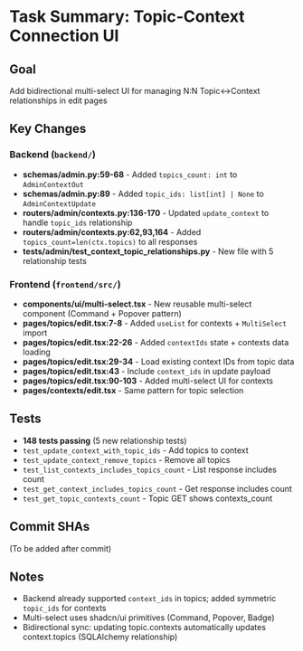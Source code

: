 # Task Summary: Topic-Context Connection UI

## Goal
Add bidirectional multi-select UI for managing N:N Topic↔Context relationships in edit pages

## Key Changes

### Backend (`backend/`)
- **schemas/admin.py:59-68** - Added `topics_count: int` to `AdminContextOut`
- **schemas/admin.py:89** - Added `topic_ids: list[int] | None` to `AdminContextUpdate`
- **routers/admin/contexts.py:136-170** - Updated `update_context` to handle `topic_ids` relationship
- **routers/admin/contexts.py:62,93,164** - Added `topics_count=len(ctx.topics)` to all responses
- **tests/admin/test_context_topic_relationships.py** - New file with 5 relationship tests

### Frontend (`frontend/src/`)
- **components/ui/multi-select.tsx** - New reusable multi-select component (Command + Popover pattern)
- **pages/topics/edit.tsx:7-8** - Added `useList` for contexts + `MultiSelect` import
- **pages/topics/edit.tsx:22-26** - Added `contextIds` state + contexts data loading
- **pages/topics/edit.tsx:29-34** - Load existing context IDs from topic data
- **pages/topics/edit.tsx:43** - Include `context_ids` in update payload
- **pages/topics/edit.tsx:90-103** - Added multi-select UI for contexts
- **pages/contexts/edit.tsx** - Same pattern for topic selection

## Tests
- **148 tests passing** (5 new relationship tests)
- `test_update_context_with_topic_ids` - Add topics to context
- `test_update_context_remove_topics` - Remove all topics
- `test_list_contexts_includes_topics_count` - List response includes count
- `test_get_context_includes_topics_count` - Get response includes count
- `test_get_topic_contexts_count` - Topic GET shows contexts_count

## Commit SHAs
(To be added after commit)

## Notes
- Backend already supported `context_ids` in topics; added symmetric `topic_ids` for contexts
- Multi-select uses shadcn/ui primitives (Command, Popover, Badge)
- Bidirectional sync: updating topic.contexts automatically updates context.topics (SQLAlchemy relationship)
